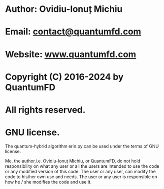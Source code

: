 #   Author: Ovidiu-Ionuț Michiu

#   Email: contact@quantumfd.com
#   Website: www.quantumfd.com
#   Copyright (C) 2016-2024 by QuantumFD 
#   All rights reserved.
#   GNU license.

The quantum-hybrid algorithm erin.py can be used under the terms of GNU license.

Me, the author,i.e. Ovidiu-Ionuț Michiu, or QuantumFD, do not hold responsibility on what any user or all the users are intended to use the code or any modified version of this code. The user or any user, can modify the code to his/her own use and needs. The user or any user is responsible on how he / she modifies the code and use it. 
